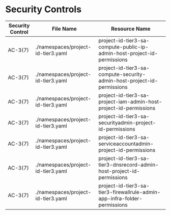 # Security Controls

<!-- BEGINNING OF SECURITY CONTROLS LIST -->
|Security Control|File Name|Resource Name|
|---|---|---|
|AC-3(7)|./namespaces/project-id-tier3.yaml|project-id-tier3-sa-compute-public-ip-admin-host-project-id-permissions|
|AC-3(7)|./namespaces/project-id-tier3.yaml|project-id-tier3-sa-compute-security-admin-host-project-id-permissions|
|AC-3(7)|./namespaces/project-id-tier3.yaml|project-id-tier3-sa-project-iam-admin-host-project-id-permissions|
|AC-3(7)|./namespaces/project-id-tier3.yaml|project-id-tier3-sa-securityadmin-project-id-permissions|
|AC-3(7)|./namespaces/project-id-tier3.yaml|project-id-tier3-sa-serviceaccountadmin-project-id-permissions|
|AC-3(7)|./namespaces/project-id-tier3.yaml|project-id-tier3-sa-tier3-dnsrecord-admin-host-project-id-permissions|
|AC-3(7)|./namespaces/project-id-tier3.yaml|project-id-tier3-sa-tier3-firewallrule-admin-app-infra-folder-permissions|

<!-- END OF SECURITY CONTROLS LIST -->
